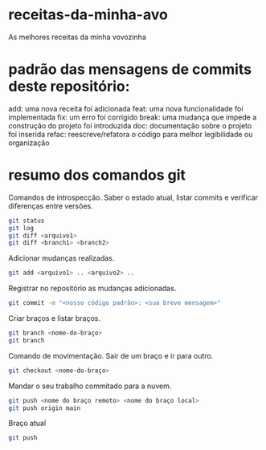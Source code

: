 # receitas-da-minha-avo
As melhores receitas da minha vovozinha

# padrão das mensagens de commits deste repositório:

add: uma nova receita foi adicionada
feat: uma nova funcionalidade foi implementada
fix: um erro foi corrigido
break: uma mudança que impede a construção do projeto foi introduzida
doc: documentação sobre o projeto foi inserida
refac: reescreve/refatora o código para melhor legibilidade ou organização

# resumo dos comandos git

Comandos de introspecção. Saber o estado atual, listar commits e verificar diferenças entre versões.

```bash
git status
git log
git diff <arquivo1>
git diff <branch1> <branch2>
```

Adicionar mudanças realizadas.

```bash
git add <arquivo1> .. <arquivo2> .. 
```

Registrar no repositório as mudanças adicionadas.
```bash
git commit -m "<nosso código padrão>: <sua breve mensagem>"
```

Criar braços e listar braços.
```bash
git branch <nome-do-braço>
git branch
```

Comando de movimentação. Sair de um braço e ir para outro.
```bash
git checkout <nome-do-braço>
```

Mandar o seu trabalho commitado para a nuvem.


```bash
git push <nome do braço remoto> <nome do braço local>
git push origin main
```

Braço atual
```bash
git push
```